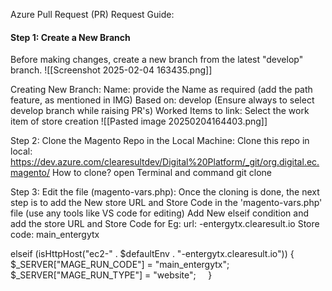 Azure Pull Request (PR) Request Guide:
#### **Step 1: Create a New Branch**

Before making changes, create a new branch from the latest "develop" branch.
![[Screenshot 2025-02-04 163435.png]]

Creating New Branch:
Name: provide the Name as required (add the path feature, as mentioned in IMG)
Based on: develop (Ensure always to select develop branch while raising PR's)
Worked Items to link: Select the work item of store creation 
![[Pasted image 20250204164403.png]]


Step 2: Clone the Magento Repo in the Local Machine:
   Clone this repo in local: https://dev.azure.com/clearesultdev/Digital%20Platform/_git/org.digital.ec.magento/
   How to clone?
   open Terminal and command git clone <add the cloning repo>
   
Step 3: Edit the file (magento-vars.php):
Once the cloning is done, the next step is to add the New store URL and Store Code in the 'magento-vars.php' file (use any tools like VS code for editing)
Add New elseif condition and add the store URL and Store Code
for Eg:
url: -entergytx.clearesult.io
Store code: main_entergytx

elseif (isHttpHost("ec2-" . $defaultEnv . "-entergytx.clearesult.io")) {
        $_SERVER["MAGE_RUN_CODE"] = "main_entergytx";
        $_SERVER["MAGE_RUN_TYPE"] = "website";
    }

